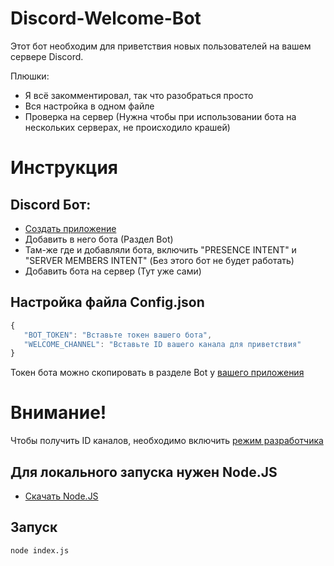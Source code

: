# Discord-Welcome-Bot
Этот бот необходим для приветствия новых пользователей на вашем сервере Discord.

Плюшки:
 - Я всё закомментировал, так что разобраться просто
 - Вся настройка в одном файле
 - Проверка на сервер (Нужна чтобы при использовании бота на нескольких серверах, не происходило крашей)

# Инструкция

## Discord Бот:
 - [Создать приложение](https://discord.com/developers/applications)
 - Добавить в него бота (Раздел Bot)
 - Там-же где и добавляли бота, включить "PRESENCE INTENT" и "SERVER MEMBERS INTENT" (Без этого бот не будет работать)
 - Добавить бота на сервер (Тут уже сами)

## Настройка файла Config.json
 ```js
 {
    "BOT_TOKEN": "Вставьте токен вашего бота",
    "WELCOME_CHANNEL": "Вставьте ID вашего канала для приветствия"
 }
 ```
 
 Токен бота можно скопировать в разделе Bot у [вашего приложения](https://discord.com/developers/applications)
 
 # Внимание!
 Чтобы получить ID каналов, необходимо включить [режим разработчика](https://discord.fandom.com/ru/wiki/Режим_разработчика)

## Для локального запуска нужен Node.JS
 - [Скачать Node.JS](https://nodejs.org/en/)

## Запуск
 ```sh
 node index.js
 ```